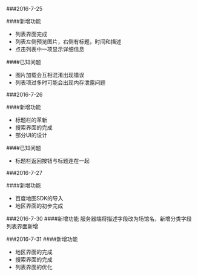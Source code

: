 ###2016-7-25

####新增功能
- 列表界面完成
- 列表左侧预览图片，右侧有标题，时间和描述
- 点击列表中一项显示详细信息

####已知问题
- 图片加载会互相混淆出现错误
- 列表项过多时可能会出现内存泄露问题

###2016-7-26

####新增功能
- 标题栏的革新
- 搜索界面的完成
- 部分UI的设计

####已知问题
- 标题栏返回按钮与标题连在一起

###2016-7-27

####新增功能
- 百度地图SDK的导入
- 地区界面的初步完成

###2016-7-30
####新增功能
 服务器端将描述字段改为场馆名，新增分类字段
 列表界面新增

###2016-7-31
####新增功能

- 地区界面的完成
- 搜索界面的完成
- 列表界面的优化
